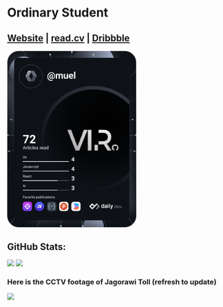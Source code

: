 # Ordinary Student
[Website](https://diosamuel.netlify.app) |
[read.cv](https://read.cv/xy) |
[Dribbble](https://dribbble.com/diosamuel)
---
<a href="https://app.daily.dev/login"><img src="./devcard.svg" width="300" alt="Samuel's Dev Card"/></a>

## GitHub Stats:
![](https://github-readme-stats.vercel.app/api?username=diosamuel&theme=dark&hide_border=false&include_all_commits=true&count_private=true)
![](https://github-readme-stats.vercel.app/api/top-langs/?username=diosamuel&theme=dark&hide_border=false&include_all_commits=true&count_private=true&layout=compact)

<h3>Here is the CCTV footage of Jagorawi Toll (refresh to update)</h3>
<!-- <img src="https://jid.jasamarga.com/cctv2/8ad5b84?tx=1646733773121&t=20220915105759169" width=500/> -->

<img src="https://jid.jasamarga.com/cctv2/a75bebf?tx=1646733773121&t=20220915111338313" width=500/>


